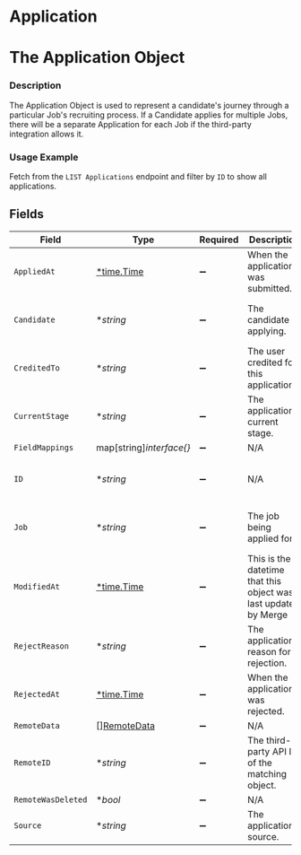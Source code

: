 # Application

# The Application Object
### Description
The Application Object is used to represent a candidate's journey through a particular Job's recruiting process. If a Candidate applies for multiple Jobs, there will be a separate Application for each Job if the third-party integration allows it.

### Usage Example
Fetch from the `LIST Applications` endpoint and filter by `ID` to show all applications.


## Fields

| Field                                                           | Type                                                            | Required                                                        | Description                                                     | Example                                                         |
| --------------------------------------------------------------- | --------------------------------------------------------------- | --------------------------------------------------------------- | --------------------------------------------------------------- | --------------------------------------------------------------- |
| `AppliedAt`                                                     | [*time.Time](https://pkg.go.dev/time#Time)                      | :heavy_minus_sign:                                              | When the application was submitted.                             | 2021-10-15T00:00:00Z                                            |
| `Candidate`                                                     | **string*                                                       | :heavy_minus_sign:                                              | The candidate applying.                                         | 2872ba14-4084-492b-be96-e5eee6fc33ef                            |
| `CreditedTo`                                                    | **string*                                                       | :heavy_minus_sign:                                              | The user credited for this application.                         | 58166795-8d68-4b30-9bfb-bfd402479484                            |
| `CurrentStage`                                                  | **string*                                                       | :heavy_minus_sign:                                              | The application's current stage.                                | d578dfdc-7b0a-4ab6-a2b0-4b40f20eb9ea                            |
| `FieldMappings`                                                 | map[string]*interface{}*                                        | :heavy_minus_sign:                                              | N/A                                                             | [object Object]                                                 |
| `ID`                                                            | **string*                                                       | :heavy_minus_sign:                                              | N/A                                                             | 92e8a369-fffe-430d-b93a-f7e8a16563f1                            |
| `Job`                                                           | **string*                                                       | :heavy_minus_sign:                                              | The job being applied for.                                      | 52bf9b5e-0beb-4f6f-8a72-cd4dca7ca633                            |
| `ModifiedAt`                                                    | [*time.Time](https://pkg.go.dev/time#Time)                      | :heavy_minus_sign:                                              | This is the datetime that this object was last updated by Merge | 2021-10-16T00:00:00Z                                            |
| `RejectReason`                                                  | **string*                                                       | :heavy_minus_sign:                                              | The application's reason for rejection.                         | 59b25f2b-da02-40f5-9656-9fa0db555784                            |
| `RejectedAt`                                                    | [*time.Time](https://pkg.go.dev/time#Time)                      | :heavy_minus_sign:                                              | When the application was rejected.                              | 2021-11-15T00:00:00Z                                            |
| `RemoteData`                                                    | [][RemoteData](../../models/shared/remotedata.md)               | :heavy_minus_sign:                                              | N/A                                                             | [object Object]                                                 |
| `RemoteID`                                                      | **string*                                                       | :heavy_minus_sign:                                              | The third-party API ID of the matching object.                  | 98796                                                           |
| `RemoteWasDeleted`                                              | **bool*                                                         | :heavy_minus_sign:                                              | N/A                                                             |                                                                 |
| `Source`                                                        | **string*                                                       | :heavy_minus_sign:                                              | The application's source.                                       | Campus recruiting event                                         |